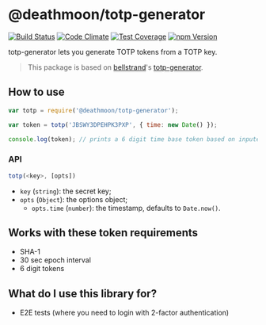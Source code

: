 # @deathmoon/totp-generator

[![Build Status](https://travis-ci.org/nbut-developers/totp-generator.svg?branch=master)](https://travis-ci.org/nbut-developers/totp-generator)
[![Code Climate](https://codeclimate.com/github/NBUT-Developers/totp-generator/badges/gpa.svg)](https://codeclimate.com/github/NBUT-Developers/totp-generator)
[![Test Coverage](https://codeclimate.com/github/NBUT-Developers/totp-generator/badges/coverage.svg)](https://codeclimate.com/github/NBUT-Developers/totp-generator/coverage)
[![npm Version](https://img.shields.io/npm/v/deathmoon-totp-generator.svg)](https://www.npmjs.com/package/deathmoon-totp-generator)

totp-generator lets you generate TOTP tokens from a TOTP key.

> This package is based on [bellstrand](https://github.com/bellstrand)'s [totp-generator](https://github.com/bellstrand/totp-generator).

## How to use

```javascript
var totp = require('@deathmoon/totp-generator');

var token = totp('JBSWY3DPEHPK3PXP', { time: new Date() });

console.log(token); // prints a 6 digit time base token based on inputed key and time
```

### API

```javascript
totp(<key>, [opts])
```

+ `key` (`string`): the secret key;
+ `opts` (`Object`): the options object;
    - `opts.time` (`number`): the timestamp, defaults to `Date.now()`.

## Works with these token requirements

- SHA-1
- 30 sec epoch interval
- 6 digit tokens

## What do I use this library for?

- E2E tests (where you need to login with 2-factor authentication)
